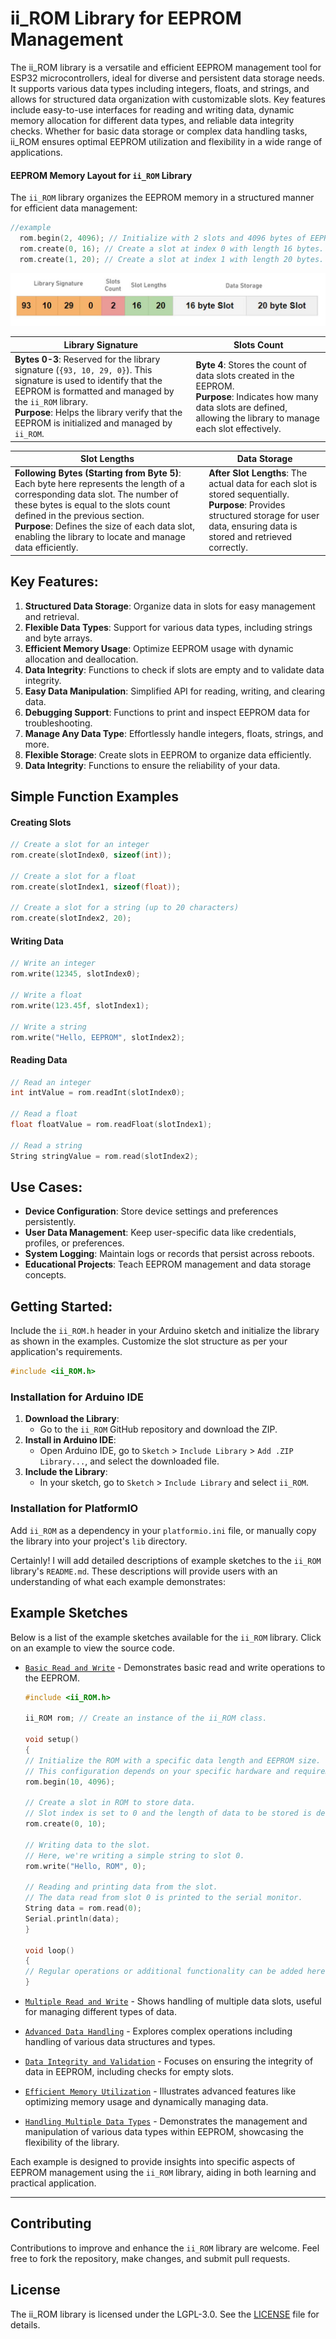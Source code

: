 # ii_ROM Library for EEPROM Management

The ii_ROM library is a versatile and efficient EEPROM management tool for ESP32 microcontrollers, ideal for diverse and persistent data storage needs. It supports various data types including integers, floats, and strings, and allows for structured data organization with customizable slots. Key features include easy-to-use interfaces for reading and writing data, dynamic memory allocation for different data types, and reliable data integrity checks. Whether for basic data storage or complex data handling tasks, ii_ROM ensures optimal EEPROM utilization and flexibility in a wide range of applications.

#### EEPROM Memory Layout for `ii_ROM` Library

The `ii_ROM` library organizes the EEPROM memory in a structured manner for efficient data management:

```cpp
//example
  rom.begin(2, 4096); // Initialize with 2 slots and 4096 bytes of EEPROM.
  rom.create(0, 16); // Create a slot at index 0 with length 16 bytes.
  rom.create(1, 20); // Create a slot at index 1 with length 20 bytes.
```
   ![Example GIF](examples/ii_ROM_memory_snap.jpg)

| Library Signature | Slots Count |
| ----------------- | ----------- |
| **Bytes 0-3**: Reserved for the library signature (`{93, 10, 29, 0}`). This signature is used to identify that the EEPROM is formatted and managed by the `ii_ROM` library. <br> **Purpose**: Helps the library verify that the EEPROM is initialized and managed by `ii_ROM`. | **Byte 4**: Stores the count of data slots created in the EEPROM. <br> **Purpose**: Indicates how many data slots are defined, allowing the library to manage each slot effectively. |

| Slot Lengths | Data Storage |
| ------------ | ------------ |
| **Following Bytes (Starting from Byte 5)**: Each byte here represents the length of a corresponding data slot. The number of these bytes is equal to the slots count defined in the previous section. <br> **Purpose**: Defines the size of each data slot, enabling the library to locate and manage data efficiently. | **After Slot Lengths**: The actual data for each slot is stored sequentially. <br> **Purpose**: Provides structured storage for user data, ensuring data is stored and retrieved correctly. |


## Key Features:

1. **Structured Data Storage**: Organize data in slots for easy management and retrieval.
2. **Flexible Data Types**: Support for various data types, including strings and byte arrays.
3. **Efficient Memory Usage**: Optimize EEPROM usage with dynamic allocation and deallocation.
4. **Data Integrity**: Functions to check if slots are empty and to validate data integrity.
5. **Easy Data Manipulation**: Simplified API for reading, writing, and clearing data.
6. **Debugging Support**: Functions to print and inspect EEPROM data for troubleshooting.
7. **Manage Any Data Type**: Effortlessly handle integers, floats, strings, and more.
8. **Flexible Storage**: Create slots in EEPROM to organize data efficiently.
9. **Data Integrity**: Functions to ensure the reliability of your data.

## Simple Function Examples

#### Creating Slots

```cpp
// Create a slot for an integer
rom.create(slotIndex0, sizeof(int));

// Create a slot for a float
rom.create(slotIndex1, sizeof(float));

// Create a slot for a string (up to 20 characters)
rom.create(slotIndex2, 20);
```

#### Writing Data

```cpp
// Write an integer
rom.write(12345, slotIndex0); 

// Write a float
rom.write(123.45f, slotIndex1); 

// Write a string
rom.write("Hello, EEPROM", slotIndex2); 
```

#### Reading Data

```cpp
// Read an integer
int intValue = rom.readInt(slotIndex0);

// Read a float
float floatValue = rom.readFloat(slotIndex1);

// Read a string
String stringValue = rom.read(slotIndex2);
```

 
## Use Cases:

- **Device Configuration**: Store device settings and preferences persistently.
- **User Data Management**: Keep user-specific data like credentials, profiles, or preferences.
- **System Logging**: Maintain logs or records that persist across reboots.
- **Educational Projects**: Teach EEPROM management and data storage concepts.

 
## Getting Started:

Include the `ii_ROM.h` header in your Arduino sketch and initialize the library as shown in the examples. Customize the slot structure as per your application's requirements.

```cpp
#include <ii_ROM.h>
```

### Installation for Arduino IDE

1. **Download the Library**:
   - Go to the `ii_ROM` GitHub repository and download the ZIP.
2. **Install in Arduino IDE**:
   - Open Arduino IDE, go to `Sketch` > `Include Library` > `Add .ZIP Library...`, and select the downloaded file.
3. **Include the Library**:
   - In your sketch, go to `Sketch` > `Include Library` and select `ii_ROM`.

### Installation for PlatformIO

Add `ii_ROM` as a dependency in your `platformio.ini` file, or manually copy the library into your project's `lib` directory.

Certainly! I will add detailed descriptions of example sketches to the `ii_ROM` library's `README.md`. These descriptions will provide users with an understanding of what each example demonstrates:

 
## Example Sketches

Below is a list of the example sketches available for the `ii_ROM` library. Click on an example to view the source code.

- [`Basic Read and Write`](examples/rom_01_simple_read_write.ino) - Demonstrates basic read and write operations to the EEPROM.

    ```cpp
    #include <ii_ROM.h>

    ii_ROM rom; // Create an instance of the ii_ROM class.

    void setup()
    {
    // Initialize the ROM with a specific data length and EEPROM size.
    // This configuration depends on your specific hardware and requirements.
    rom.begin(10, 4096);

    // Create a slot in ROM to store data.
    // Slot index is set to 0 and the length of data to be stored is defined.
    rom.create(0, 10);

    // Writing data to the slot.
    // Here, we're writing a simple string to slot 0.
    rom.write("Hello, ROM", 0);

    // Reading and printing data from the slot.
    // The data read from slot 0 is printed to the serial monitor.
    String data = rom.read(0);
    Serial.println(data);
    }

    void loop()
    {
    // Regular operations or additional functionality can be added here.
    }
    ```

- [`Multiple Read and Write`](examples/rom_02_multiple_read_write.ino) - Shows handling of multiple data slots, useful for managing different types of data.
- [`Advanced Data Handling`](examples/rom_03_multi_data_functions.ino) - Explores complex operations including handling of various data structures and types.
- [`Data Integrity and Validation`](examples/rom_04_advanced_operations.ino) - Focuses on ensuring the integrity of data in EEPROM, including checks for empty slots.
- [`Efficient Memory Utilization`](examples/rom_05_advanced_features.ino) - Illustrates advanced features like optimizing memory usage and dynamically managing data.
- [`Handling Multiple Data Types`](examples/rom_06_multidatatypes.ino) - Demonstrates the management and manipulation of various data types within EEPROM, showcasing the flexibility of the library.


Each example is designed to provide insights into specific aspects of EEPROM management using the `ii_ROM` library, aiding in both learning and practical application.

---

## Contributing
Contributions to improve and enhance the `ii_ROM` library are welcome. Feel free to fork the repository, make changes, and submit pull requests.

## License

The ii_ROM library is licensed under the LGPL-3.0. See the [LICENSE](LICENSE) file for details.

